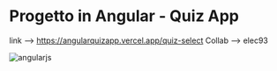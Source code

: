 # Progetto in Angular - Quiz App

link --> https://angularquizapp.vercel.app/quiz-select
Collab --> elec93

![angularjs](https://github.com/LauraSaporoso/Quiz-app/assets/58106756/f89fc96d-cd3d-41d4-81aa-605df0255cbc)
